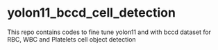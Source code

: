 # yolon11_bccd_cell_detection
This repo contains codes to fine tune yolon11 and with bccd dataset for RBC, WBC and Platelets cell object detection
